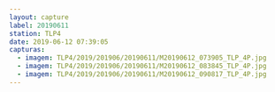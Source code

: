 ```yaml
---
layout: capture
label: 20190611
station: TLP4
date: 2019-06-12 07:39:05
capturas:
  - imagem: TLP4/2019/201906/20190611/M20190612_073905_TLP_4P.jpg
  - imagem: TLP4/2019/201906/20190611/M20190612_083845_TLP_4P.jpg
  - imagem: TLP4/2019/201906/20190611/M20190612_090817_TLP_4P.jpg
---
```

